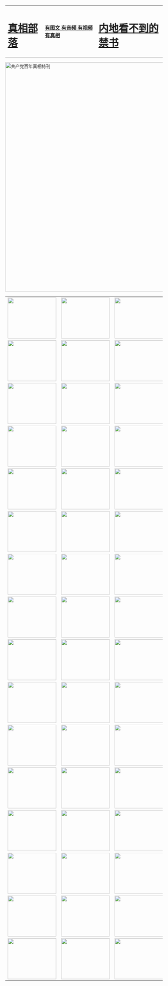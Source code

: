 <table>
<tr>

<td>
	<H1><a href="http://b62.aispilot.com/zx/">真相部落</a></H1>
</td>
<td>
	<H4><a href="http://b62.aispilot.com/zx/">有图文 有音频 有视频 有真相</a></H4>
</td>
<td>
	<H1><a href="http://b62.aispilot.com/book/"> 内地看不到的禁书</a></H1>
</td>
</tr>
</table>

 <div ><a href="http://b62.aispilot.com/zx/bngcd/"><img src="http://b62.aispilot.com/zx/bngcd/gcdbnzx.jpg" width="730"  border="0" alt="共产党百年真相特刊"></a></div>

<table>
<tr>
	<td><a href="http://n38.seyyah360.com/xtr/107/"><img  src ="http://n38.seyyah360.com/pic/2017/02/107.jpg" width="155px" height="130px"></a></td>
	<td><a href="http://n38.seyyah360.com/xtr/829/"><img src ="http://n38.seyyah360.com/pic/2017/02/829.jpg" width="155px" height="130px"></a></td>
	<td><a href="http://n38.seyyah360.com/xtr/69/"><img  src ="http://n38.seyyah360.com/pic/2017/02/69.jpg" width="155px" height="130px"></a></td>
	<td><a href="http://n38.seyyah360.com/xtr/99/"><img  src ="http://n38.seyyah360.com/pic/2017/02/99.jpg" width="155px" height="130px"></a></td>
</tr>
<tr>
	<td><a href="http://n38.seyyah360.com/xtr/40/"><img  src ="http://n38.seyyah360.com/pic/2017/02/40.jpg" width="155px" height="130px"></a></td>
	<td><a href="http://n38.seyyah360.com/xtr/20/"><img  src ="http://n38.seyyah360.com/pic/2017/02/20.jpg" width="155px" height="130px"></a></td>
	<td><a href="http://n38.seyyah360.com/xtr/81/"><img  src ="http://n38.seyyah360.com/pic/2017/02/81.jpg" width="155px" height="130px"></a></td>
	<td><a href="http://n38.seyyah360.com/xtr/2/"><img  src ="http://n38.seyyah360.com/pic/2017/02/2.jpg" width="155px" height="130px"></a></td>
</tr>
<tr>
	<td><a href="http://n38.seyyah360.com/xtr/86/"><img  src ="http://n38.seyyah360.com/pic/2017/02/86.jpg" width="155px" height="130px"></a></td>
	<td><a href="http://n38.seyyah360.com/xtr/109/"><img  src ="http://n38.seyyah360.com/pic/2017/02/109.jpg" width="155px" height="130px"></a></td>
	<td><a href="http://n38.seyyah360.com/xtr/1378/"><img  src ="http://n38.seyyah360.com/pic/2017/02/1378.jpg" width="155px" height="130px"></a></td>
	<td><a href="http://n38.seyyah360.com/xtr/57/"><img  src ="http://n38.seyyah360.com/pic/2017/02/57.jpg" width="155px" height="130px"></a></td>
</tr>
<tr>
	<td><a href="http://n38.seyyah360.com/xtr/1219/"><img  src ="http://n38.seyyah360.com/pic/2017/02/1219.jpg" width="155px" height="130px"></a></td>
	<td><a href="http://n38.seyyah360.com/xtr/1220/"><img  src ="http://n38.seyyah360.com/pic/2017/02/1220.jpg" width="155px" height="130px"></a></td>
	<td><a href="http://n38.seyyah360.com/xtr/1221/"><img  src ="http://n38.seyyah360.com/pic/2017/02/1221.jpg" width="155px" height="130px"></a></td>
	<td><a href="http://n38.seyyah360.com/xtr/51/"><img  src ="http://n38.seyyah360.com/pic/2017/02/51.jpg" width="155px" height="130px"></a></td>
</tr>
<tr>
	<td><a href="http://n38.seyyah360.com/xtr/1055/"><img  src ="http://n38.seyyah360.com/pic/2017/02/1055.jpg" width="155px" height="130px"></a></td>
	<td><a href="http://n38.seyyah360.com/xtr/611/"><img  src ="http://n38.seyyah360.com/pic/2017/02/611.jpg" width="155px" height="130px"></a></td>
	<td><a href="http://n38.seyyah360.com/xtr/1121/"><img  src ="http://n38.seyyah360.com/pic/2017/02/1121.jpg" width="155px" height="130px"></a></td>
	<td><a href="http://n38.seyyah360.com/xtr/610/"><img  src ="http://n38.seyyah360.com/pic/2017/02/610.jpg" width="155px" height="130px"></a></td>
</tr>
<tr>
	<td><a href="http://n38.seyyah360.com/xtr/1128/"><img  src ="http://n38.seyyah360.com/pic/2017/02/1128.jpg" width="155px" height="130px"></a></td>
	<td><a href="http://n38.seyyah360.com/xtr/1395/"><img  src ="http://n38.seyyah360.com/pic/2017/02/1406.jpg" width="155px" height="130px"></a></td>
	<td><a href="http://n38.seyyah360.com/xtr/1407/"><img  src ="http://n38.seyyah360.com/pic/2017/02/1407.jpg" width="155px" height="130px"></a></td>
	<td><a href="http://n38.seyyah360.com/xtr/934/"><img  src ="http://n38.seyyah360.com/pic/2017/02/934.jpg" width="155px" height="130px"></a></td>
</tr>
<tr>
	<td><a href="http://n38.seyyah360.com/xtr/641/"><img  src ="http://n38.seyyah360.com/pic/2017/02/641.jpg" width="155px" height="130px"></a></td>
	<td><a href="http://n38.seyyah360.com/xtr/949/"><img  src ="http://n38.seyyah360.com/pic/2017/02/949.jpg" width="155px" height="130px"></a></td>
	<td><a href="http://n38.seyyah360.com/xtr/112/"><img  src ="http://n38.seyyah360.com/pic/2017/02/112.jpg" width="155px" height="130px"></a></td>
	<td><a href="http://n38.seyyah360.com/xtr/812/"><img  src ="http://n38.seyyah360.com/pic/2017/02/812.jpg" width="155px" height="130px"></a></td>
</tr>
<tr>
	<td><a href="http://n38.seyyah360.com/xtr/103/"><img  src ="http://n38.seyyah360.com/pic/2017/02/103.jpg" width="155px" height="130px"></a></td>
	<td><a href="http://n38.seyyah360.com/xtr/3/"><img  src ="http://n38.seyyah360.com/pic/2017/02/3.jpg" width="155px" height="130px"></a></td>
	<td><A href="http://n38.seyyah360.com/mp4/zx/2015/11/Lkmtt.mp4" target="_blank" title="莲开满天庭"><img  src="http://n38.seyyah360.com/pic/2015/11/Lkmtt3480_jssor.jpg"  width="155px" height="130px"></A></td>
	<td><A href="http://n38.seyyah360.com/mp4/zx/2015/11/2013513.mp4" target="_blank" title="飞旋的法轮"><img  src="http://n38.seyyah360.com/pic/2015/11/falun480_jssor.jpg"  width="155px" height="130px"></A></td>
</tr>
<tr>
	<td><A href="http://n38.seyyah360.com/mp4/zx/2015/11/NYParade.mp4" target="_blank" title="2004年4月10日法轮功纽约大游行"><img  src="http://n38.seyyah360.com/pic/2015/11/nyparade480_jssor.jpg"  width="155px" height="130px"></A></td>
	<td><A href="http://n38.seyyah360.com/mp4/news617/2015/05/WEB_s28093.mp4" target="_blank" title="2015年世界法轮大法日特别报导"><img  src="http://n38.seyyah360.com/pic/2015/11/p6752711a666997037_jssor.jpg"  width="155px" height="130px"></A></td>
	<td><A href="http://n38.seyyah360.com/mp4/news829/2015/11/30211_326650.mp4" target="_blank" title="沧州绑架案连审四天 民众抹泪称审好人"><img  src="http://n38.seyyah360.com/pic/2015/11/changzhou2480_jssor.jpg"  width="155px" height="130px"></A></td>
	<td><A href="http://n38.seyyah360.com/mp4/mhph/2015/10/changzhou.mp4" target="_blank" title="沧州真相--狮城血泪"><img  src="http://n38.seyyah360.com/pic/2015/11/changzhou480_jssor.jpg"  width="155px" height="130px"></A></td>
</tr>
<tr>
	<td><A href="http://n38.seyyah360.com/mp4/mhjd/mhjd_55.mp4" target="_blank" title="正义律师与无罪辩护"><img  src="http://n38.seyyah360.com/pic/2015/11/wzbh480_jssor.jpg"  width="155px" height="130px"></A></td>
	<td><A href="http://n38.seyyah360.com/mp4/zx/2015/11/layerkcs.mp4" target="_blank" title="中国的良心--高智晟律师"><img  src="http://n38.seyyah360.com/pic/2015/11/layerkcs2480_jssor.jpg"  width="155px" height="130px"></A></td>
	<td><A href="http://n38.seyyah360.com/mp4/mhph/2015/10/szxl.mp4" target="_blank" title="神州血泪--北京、大庆、广东、哈尔滨"><img  src="http://n38.seyyah360.com/pic/2015/11/szxl480_jssor.jpg"  width="155px" height="130px"></A></td>
	<td><A href="http://n38.seyyah360.com/mp4/zx/2015/11/TangShanFFXS.mp4" target="_blank" title="真相纪录片：凤凰新生"><img  src="http://n38.seyyah360.com/pic/2015/11/fhxs2480_jssor.jpg"  width="155px" height="130px"></A></td>
</tr>
<tr>
	<td><A href="http://n38.seyyah360.com/mp4/zx/2015/11/jidong.mp4" target="_blank" title="冀东监狱的罪恶"><img  src="http://n38.seyyah360.com/pic/2015/11/jidong480_jssor.jpg"  width="155px" height="130px"></A></td>
	<td><A href="http://n38.seyyah360.com/mp4/mhph/2015/10/tangshan.mp4" target="_blank" title="凤凰血泪"><img  src="http://n38.seyyah360.com/pic/2015/11/tangshan480_jssor.jpg"  width="155px" height="130px"></A>
					</div></td>
	<td>	<A href="http://n38.seyyah360.com/mp4/mhph/2015/10/zfxtzxl.mp4" target="_blank" title="政法系统罪行录--唐山篇"><img  src="http://n38.seyyah360.com/pic/2015/11/zfxtzxl480_jssor.jpg"  width="155px" height="130px"></A></td>
	<td><A href="http://n38.seyyah360.com/mp4/mhph/2015/10/QDBG.mp4" target="_blank" title="青岛悲歌"><img  src="http://n38.seyyah360.com/pic/2015/10/qdbg2480_jssor.jpg"  width="155px" height="130px"></A></td>
</tr>
<tr>
	<td><A href="http://n38.seyyah360.com/mp4/mhph/2015/10/huludao.mp4" target="_blank" title="葫芦岛永恒的见证"><img  src="http://n38.seyyah360.com/pic/2015/10/huludao480_jssor.jpg"  width="155px" height="130px"></A></td>
	<td><A href="http://n38.seyyah360.com/mp4/mhph/2015/10/qbzx.mp4" target="_blank" title="湖畔泉边听真相-济南泉城的传奇"><img  src="http://n38.seyyah360.com/pic/2015/10/hupan480_jssor.jpg"  width="155px" height="130px"></A></td>
	<td><A href="http://n38.seyyah360.com/mp4/mhph/2015/10/baoding_dvd_v2.mp4" target="_blank" title="燕赵悲歌"><img  src="http://n38.seyyah360.com/pic/2015/10/yzbg480_jssor.jpg"  width="155px" height="130px"></A></td>
	<td><A href="http://n38.seyyah360.com/mp4/zx/2015/11/meihuashi_complete_ED2.0.mp4" target="_blank" title="梅花诗完整版"><img  src="http://n38.seyyah360.com/pic/2015/11/mhs480_jssor.jpg"  width="155px" height="130px"></A></td>
</tr>
<tr>
	<td><A href="http://n38.seyyah360.com/mp4/zx/2015/11/fengbei512k.mp4" target="_blank" title="丰碑"><img  src="http://n38.seyyah360.com/pic/2015/11/fongbei480_jssor.jpg"  width="155px" height="130px"></A></td>
	<td><A href="http://n38.seyyah360.com/mp4/zx/2015/11/fytdxComplete.mp4" target="_blank" title="风雨天地行全集"><img  src="http://n38.seyyah360.com/pic/2015/11/fytdxWhite480_jssor.jpg"  width="155px" height="130px"></A></td>
	<td><A href="http://n38.seyyah360.com/mp4/zx/2015/11/JianZheng.mp4" target="_blank" title="见证"><img  src="http://n38.seyyah360.com/pic/2015/11/witness480_jssor.jpg"  width="155px" height="130px"></A></td>
	<td><A href="http://n38.seyyah360.com/mp4/mhph/2015/10/hcym.mp4" target="_blank" title="红朝阴谋"><img  src="http://n38.seyyah360.com/pic/2015/10/hcym480_jssor.jpg"  width="155px" height="130px"></A></td>
</tr>
<tr>
	<td><A href="http://n38.seyyah360.com/mp4/zx/2015/11/zfzxPalV3.mp4" target="_blank" title="是自焚还是骗局"><img  src="http://n38.seyyah360.com/pic/2015/11/zfzx4805_jssor.jpg"  width="155px" height="130px"></A></td>
	<td><A href="http://n38.seyyah360.com/mp4/zx/2015/11/lsdspMsyTd.mp4" target="_blank" title="历史的审判"><img  src="http://n38.seyyah360.com/pic/2015/11/lsdsp480_jssor.jpg"  width="155px" height="130px"></A></td>
	<td><A href="http://n38.seyyah360.com/mp4/news886/2015/11/concat886.mp4" target="_blank" title="一周全球控告江泽民"><img  src="http://n38.seyyah360.com/pic/2015/11/news886480_jssor.jpg"  width="155px" height="130px"></A></td>
	<td><A href="http://n38.seyyah360.com/mp4/news1378/2014/08/CQSD_s0_e4_v2_i0-CQSD_4-video.mp4" target="_blank" title="欧洲的抉择"><img  src="http://n38.seyyah360.com/pic/2015/11/p5143421a564166643-ss_jssor.jpg"  width="155px" height="130px"></A></td>
</tr>
<tr>
	<td><A href="http://n38.seyyah360.com/mp4/zx/2015/11/hk20150720parade.mp4" target="_blank" title="港法轮功反迫害大游行 大陆游客震撼"><img  src="http://n38.seyyah360.com/pic/2015/11/281098-ss_jssor.jpg"  width="155px" height="130px"></A></td>
	<td><A href="http://n38.seyyah360.com/mp4/zx/2015/11/20150720hkParade512k.mp4" target="_blank" title="香港法轮功720游行声援诉江潮"><img  src="http://n38.seyyah360.com/pic/2015/11/2015720parade480_jssor.jpg"  width="155px" height="130px"></A></td>
	<td><A href="http://n38.seyyah360.com/mp4/zx/2015/11/hktdc512.mp4" target="_blank" title="香港退党潮"><img  src="http://n38.seyyah360.com/pic/2015/11/hktdc480_jssor.jpg"  width="155px" height="130px"></A></td>
	<td><A href="http://n38.seyyah360.com/mp4/news413/2015/11/concat413.mp4" target="_blank" title="本月退党精选"><img  src="http://n38.seyyah360.com/pic/2015/11/tuidang480_jssor.jpg"  width="155px" height="130px"></A></td>
</tr>
<tr>
	<td><A href="http://n38.seyyah360.com/mp4/news823/2015/11/TSZG_British_1_QA_A_TSZG-61-1_XinHaoNianZuoZh_P617180.mp4" target="_blank" title="辛灏年：纪念《九评共产党》发表十周年演讲"><img  src="http://n38.seyyah360.com/pic/2015/11/xhn9p10480_jssor.jpg"  width="155px" height="130px"></A></td>
	<td><A href="http://n38.seyyah360.com/mp4/news57/2015/11/JPGCD8.mp4" target="_blank" title="【九评之八】评中国共产党的邪教本质"><img  src="http://n38.seyyah360.com/pic/2015/11/9pkcd8p480_jssor.jpg"  width="155px" height="130px"></A></td>
	<td><A href="http://n38.seyyah360.com/mp4/other/kao.Chih.Sheng_story.mp4"  target="_blank" title="超越恐惧:高智晟的故事"				style="font-size:20px;"><img src="http://n38.seyyah360.com/pic/2016/12/GZS201408070902.jpg"  width="155px" height="130px">
						</A></td>
	<td><A href="http://n38.seyyah360.com/mp4/zx/2016/11/oh10yearsInv.mp4"  target="_blank" title="纪录片《活摘 十年调查》完整版" style="font-size:20px;"><img src="http://n38.seyyah360.com/pic/2016/11/10yearsOHinv.jpg"  width="155px" height="130px">
						</A></td>
</tr>
</table>


